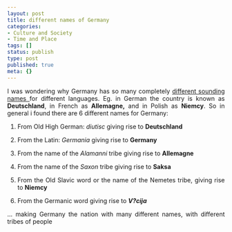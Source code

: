 ```yaml
---
layout: post
title: different names of Germany
categories:
- Culture and Society
- Time and Place
tags: []
status: publish
type: post
published: true
meta: {}
---
```

<p align="justify">I was wondering why Germany has so many completely <a href="http://en.wikipedia.org/wiki/Names_for_Germany">different sounding names </a>for different languages. Eg. in German the country is known as <strong>Deutschland</strong>, in French as <strong>Allemagne,</strong> and in Polish as <strong>Niemcy</strong>. So in general i found there are 6 different names for Germany:</p>

<ol>
	<li>
<p align="justify">From Old High German: <em>diutisc</em> giving rise to <strong>Deutschland</strong></p>
</li>
	<li>
<p align="justify">From the Latin: <em>Germania </em>giving rise to <strong>Germany</strong></p>
</li>
	<li>
<p align="justify">From the name of the <em>Alamanni</em> tribe giving rise to <strong>Allemagne</strong></p>
</li>
	<li>
<p align="justify">From the name of the <em>Saxon</em> tribe giving rise to <strong>Saksa</strong></p>
</li>
	<li>
<p align="justify">From the Old Slavic word or the name of the Nemetes tribe, giving rise to <strong>Niemcy</strong></p>
</li>
	<li>
<p align="justify">From the Germanic word giving rise to <em><strong>V?cija</strong></em></p>
</li>
</ol>
<p align="justify">... making Germany the nation with many different names, with different tribes of people</p>

